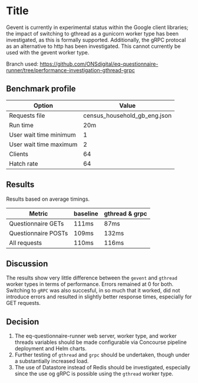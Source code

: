 # Title

Gevent is currently in experimental status within the Google client libraries; the impact of switching to gthread as a gunicorn worker type has been investigated, as this is formally supported. Additionally, the gRPC protocal as an alternative to http has been investigated. This cannot currently be used with the gevent worker type.

Branch used: https://github.com/ONSdigital/eq-questionnaire-runner/tree/performance-investigation-gthread-grpc

## Benchmark profile

| Option                 | Value                        |
| ---------------------- | ---------------------------- |
| Requests file          | census_household_gb_eng.json |
| Run time               | 20m                          |
| User wait time minimum | 1                            |
| User wait time maximum | 2                            |
| Clients                | 64                           |
| Hatch rate             | 64                           |

## Results

Results based on average timings.

| Metric              | baseline | gthread & grpc |
| ------------------- | -------- | -------------- |
| Questionnaire GETs  | 111ms    | 87ms           |
| Questionnaire POSTs | 109ms    | 132ms          |
| All requests        | 110ms    | 116ms          |

## Discussion

The results show very little difference between the `gevent` and `gthread` worker types in terms of performance. Errors remained at 0 for both. Switching to `gRPC` was also succesful, in so much that it worked, did not introduce errors and resulted in slightly better response times, especially for GET requests.

## Decision

1. The eq-questionnaire-runner web server, worker type, and worker threads variables should be made configurable via Concourse pipeline deployment and Helm charts.
1. Further testing of `gthread` and `grpc` should be undertaken, though under a substantially increased load.
1. The use of Datastore instead of Redis should be investigated, especially since the use og gRPC is possible using the `gthread` worker type.
